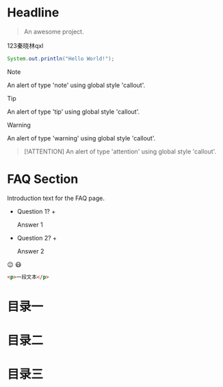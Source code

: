 # Headline

> An awesome project.

123秦晓林qxl


```java
System.out.println("Hello World!");
```

> [!NOTE]
> An alert of type 'note' using global style 'callout'.

> [!TIP]
> An alert of type 'tip' using global style 'callout'.

> [!WARNING]
> An alert of type 'warning' using global style 'callout'.

> [!ATTENTION]
> An alert of type 'attention' using global style 'callout'.


# FAQ Section

Introduction text for the FAQ page.

+ Question 1? +

  Answer 1

+ Question 2? +

  Answer 2


:wink:
:mask:


```html
<p>一段文本</p>
```


# 目录一

# 目录二

# 目录三

